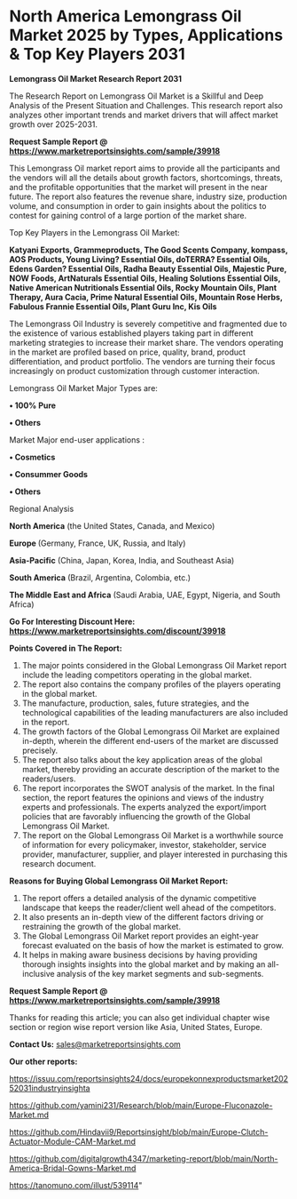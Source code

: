 # North America Lemongrass Oil Market 2025 by Types, Applications & Top Key Players 2031

<strong>Lemongrass Oil Market Research Report 2031</strong>

The Research Report on Lemongrass Oil Market is a Skillful and Deep Analysis of the Present Situation and Challenges. This research report also analyzes other important trends and market drivers that will affect market growth over 2025-2031.

<strong>Request Sample Report @ <a href=https://www.marketreportsinsights.com/sample/39918>https://www.marketreportsinsights.com/sample/39918</a></strong>

This Lemongrass Oil market report aims to provide all the participants and the vendors will all the details about growth factors, shortcomings, threats, and the profitable opportunities that the market will present in the near future. The report also features the revenue share, industry size, production volume, and consumption in order to gain insights about the politics to contest for gaining control of a large portion of the market share.

Top Key Players in the Lemongrass Oil Market:

<strong>Katyani Exports, Grammeproducts, The Good Scents Company, kompass, AOS Products, Young Living? Essential Oils, doTERRA? Essential Oils, Edens Garden? Essential Oils, Radha Beauty Essential Oils, Majestic Pure, NOW Foods, ArtNaturals Essential Oils, Healing Solutions Essential Oils, Native American Nutritionals Essential Oils, Rocky Mountain Oils, Plant Therapy, Aura Cacia, Prime Natural Essential Oils, Mountain Rose Herbs, Fabulous Frannie Essential Oils, Plant Guru Inc, Kis Oils</strong>

The Lemongrass Oil Industry is severely competitive and fragmented due to the existence of various established players taking part in different marketing strategies to increase their market share. The vendors operating in the market are profiled based on price, quality, brand, product differentiation, and product portfolio. The vendors are turning their focus increasingly on product customization through customer interaction.

Lemongrass Oil Market Major Types are:

<strong>•  100% Pure

•  Others</strong>

Market Major end-user applications :

<strong>•  Cosmetics

•  Consummer Goods

•  Others</strong>

Regional Analysis

</u><strong><b>North America</b></strong> (the United States, Canada, and Mexico)

<strong><b>Europe </b></strong>(Germany, France, UK, Russia, and Italy)

<strong><b>Asia-Pacific</b></strong> (China, Japan, Korea, India, and Southeast Asia)

<strong><b>South America</b></strong> (Brazil, Argentina, Colombia, etc.)

<strong><b>The Middle East and Africa</b></strong> (Saudi Arabia, UAE, Egypt, Nigeria, and South Africa)

<strong>Go For Interesting Discount Here: <a href=https://www.marketreportsinsights.com/discount/39918>https://www.marketreportsinsights.com/discount/39918</a></strong>

<strong>Points Covered in The Report:</strong>
<ol>
  <li>The major points considered in the Global Lemongrass Oil Market report include the leading competitors operating in the global market.</li>
  <li>The report also contains the company profiles of the players operating in the global market.</li>
  <li>The manufacture, production, sales, future strategies, and the technological capabilities of the leading manufacturers are also included in the report.</li>
  <li>The growth factors of the Global Lemongrass Oil Market are explained in-depth, wherein the different end-users of the market are discussed precisely.</li>
  <li>The report also talks about the key application areas of the global market, thereby providing an accurate description of the market to the readers/users.</li>
  <li>The report incorporates the SWOT analysis of the market. In the final section, the report features the opinions and views of the industry experts and professionals. The experts analyzed the export/import policies that are favorably influencing the growth of the Global Lemongrass Oil Market.</li>
  <li>The report on the Global Lemongrass Oil Market is a worthwhile source of information for every policymaker, investor, stakeholder, service provider, manufacturer, supplier, and player interested in purchasing this research document.</li>
</ol>
<strong>Reasons for Buying Global Lemongrass Oil Market Report:</strong>

<ol>
  <li>The report offers a detailed analysis of the dynamic competitive landscape that keeps the reader/client well ahead of the competitors.</li>
  <li>It also presents an in-depth view of the different factors driving or restraining the growth of the global market.</li>
  <li>The Global Lemongrass Oil Market report provides an eight-year forecast evaluated on the basis of how the market is estimated to grow.</li>
  <li>It helps in making aware business decisions by having providing thorough insights insights into the global market and by making an all-inclusive analysis of the key market segments and sub-segments.</li>
</ol>
<strong>Request Sample Report @ <a href=https://www.marketreportsinsights.com/sample/39918>https://www.marketreportsinsights.com/sample/39918</a></strong>


Thanks for reading this article; you can also get individual chapter wise section or region wise report version like Asia, United States, Europe.

<strong>Contact Us:</strong>
sales@marketreportsinsights.com

<strong>Our other reports:</strong>

<a href=https://issuu.com/reportsinsights24/docs/europekonnexproductsmarket20252031industryinsighta>https://issuu.com/reportsinsights24/docs/europekonnexproductsmarket20252031industryinsighta</a>

<a href=https://github.com/yamini231/Research/blob/main/Europe-Fluconazole-Market.md>https://github.com/yamini231/Research/blob/main/Europe-Fluconazole-Market.md</a>

<a href=https://github.com/Hindavii9/Reportsinsight/blob/main/Europe-Clutch-Actuator-Module-CAM-Market.md>https://github.com/Hindavii9/Reportsinsight/blob/main/Europe-Clutch-Actuator-Module-CAM-Market.md</a>

<a href=https://github.com/digitalgrowth4347/marketing-report/blob/main/North-America-Bridal-Gowns-Market.md>https://github.com/digitalgrowth4347/marketing-report/blob/main/North-America-Bridal-Gowns-Market.md</a>

<a href=https://tanomuno.com/illust/539114>https://tanomuno.com/illust/539114</a>"
